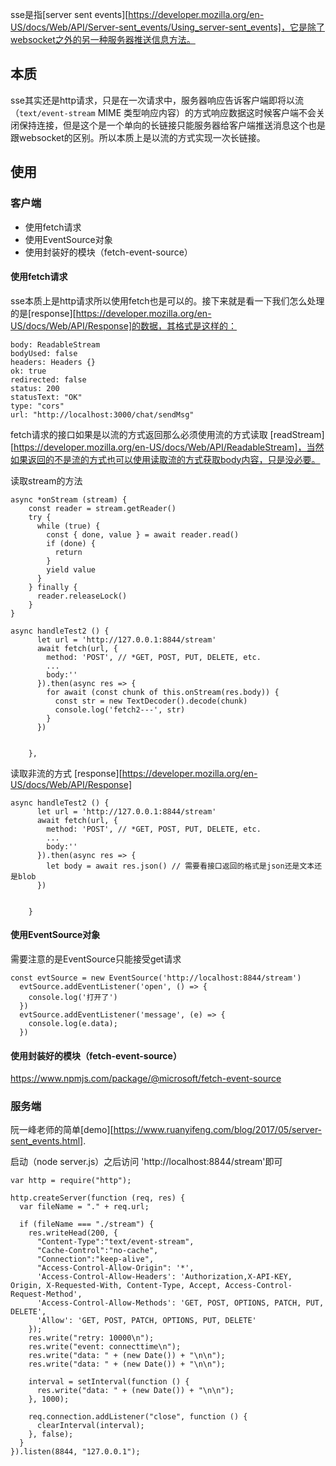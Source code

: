 sse是指[server sent events][https://developer.mozilla.org/en-US/docs/Web/API/Server-sent_events/Using_server-sent_events]，它是除了websocket之外的另一种服务器推送信息方法。



## 本质

sse其实还是http请求，只是在一次请求中，服务器响应告诉客户端即将以流（`text/event-stream` MIME 类型响应内容）的方式响应数据这时候客户端不会关闭保持连接，但是这个是一个单向的长链接只能服务器给客户端推送消息这个也是跟websocket的区别。所以本质上是以流的方式实现一次长链接。



## 使用

### 客户端

- 使用fetch请求
- 使用EventSource对象
- 使用封装好的模块（fetch-event-source）



#### 使用fetch请求

sse本质上是http请求所以使用fetch也是可以的。接下来就是看一下我们怎么处理的是[response][https://developer.mozilla.org/en-US/docs/Web/API/Response]的数据，其格式是这样的：

```
body: ReadableStream
bodyUsed: false
headers: Headers {}
ok: true
redirected: false
status: 200
statusText: "OK"
type: "cors"
url: "http://localhost:3000/chat/sendMsg"
```

fetch请求的接口如果是以流的方式返回那么必须使用流的方式读取 [readStream][https://developer.mozilla.org/en-US/docs/Web/API/ReadableStream]，当然如果返回的不是流的方式也可以使用读取流的方式获取body内容，只是没必要。

读取stream的方法

```
async *onStream (stream) {
    const reader = stream.getReader()
    try {
      while (true) {
        const { done, value } = await reader.read()
        if (done) {
          return
        }
        yield value
      }
    } finally {
      reader.releaseLock()
    }
}

async handleTest2 () {
      let url = 'http://127.0.0.1:8844/stream'
      await fetch(url, {
        method: 'POST', // *GET, POST, PUT, DELETE, etc.
        ...
        body:''
      }).then(async res => {
        for await (const chunk of this.onStream(res.body)) {
          const str = new TextDecoder().decode(chunk)
          console.log('fetch2---', str)
        }
      })


    },
```

读取非流的方式 [response][https://developer.mozilla.org/en-US/docs/Web/API/Response]

```
async handleTest2 () {
      let url = 'http://127.0.0.1:8844/stream'
      await fetch(url, {
        method: 'POST', // *GET, POST, PUT, DELETE, etc.
        ...
        body:''
      }).then(async res => {
      	let body = await res.json() // 需要看接口返回的格式是json还是文本还是blob
      })


    }
```



#### 使用EventSource对象

需要注意的是EventSource只能接受get请求

```
const evtSource = new EventSource('http://localhost:8844/stream')
  evtSource.addEventListener('open', () => {
    console.log('打开了')
  })
  evtSource.addEventListener('message', (e) => {
    console.log(e.data);
  })
```



#### 使用封装好的模块（fetch-event-source）

https://www.npmjs.com/package/@microsoft/fetch-event-source



### 服务端

阮一峰老师的简单[demo][https://www.ruanyifeng.com/blog/2017/05/server-sent_events.html].

启动（node server.js）之后访问 'http://localhost:8844/stream'即可

```
var http = require("http");

http.createServer(function (req, res) {
  var fileName = "." + req.url;

  if (fileName === "./stream") {
    res.writeHead(200, {
      "Content-Type":"text/event-stream",
      "Cache-Control":"no-cache",
      "Connection":"keep-alive",
      "Access-Control-Allow-Origin": '*',
      'Access-Control-Allow-Headers': 'Authorization,X-API-KEY, Origin, X-Requested-With, Content-Type, Accept, Access-Control-Request-Method',
      'Access-Control-Allow-Methods': 'GET, POST, OPTIONS, PATCH, PUT, DELETE',
      'Allow': 'GET, POST, PATCH, OPTIONS, PUT, DELETE'
    });
    res.write("retry: 10000\n");
    res.write("event: connecttime\n");
    res.write("data: " + (new Date()) + "\n\n");
    res.write("data: " + (new Date()) + "\n\n");

    interval = setInterval(function () {
      res.write("data: " + (new Date()) + "\n\n");
    }, 1000);

    req.connection.addListener("close", function () {
      clearInterval(interval);
    }, false);
  }
}).listen(8844, "127.0.0.1");
```

